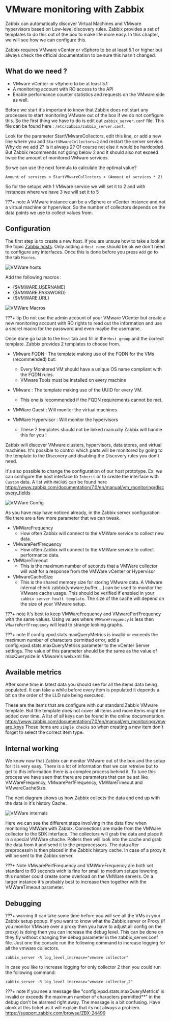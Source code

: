# VMware monitoring with Zabbix

Zabbix can automatically discover Virtual Machines and VMware hypervisors based on Low-level discovery rules. Zabbix provides a set of templates to do this out of the box to make life more easy.
In this chapter, we will see how we can configure this.

Zabbix requires VMware vCenter or vSphere to be at least 5.1 or higher but always check the official documentation to be sure this hasn't changed.

## What do we need ?

- VMware vCenter or vSphere to be at least 5.1
- A monitoring account with RO access to the API
- Enable performance counter statistics and requests on the VMware side as well.


Before we start it's important to know that Zabbix does not start any processes to start monitoring VMware out of the box if we do not configure this.
So the first thing we have to do is edit out ```zabbix_server.conf``` file. This file can be found here : ```/etc/zabbix/zabbix_server.conf```.

Look for the parameter StartVMwareCollectors, edit this line, or add a new line where you add ```StartVMwareCollectors=2``` and restart the server service.
Why do we add 2? Is it always 2? Of course not else it would be hardcoded. But Zabbix recommends not going below 2 and it should also not exceed twice the amount of monitored VMware services.


So we can use the next formula to calculate the optimal value?

```Amount of services < StartVMwareCollectors < (Amount of services * 2)```

So for the setups with 1 VMware service we will set it to 2 and with instances where we have 3 we will set it to 5 

???+ note
    A VMware instance can be a vSphere or vCenter instance and not a virtual machine or hypervisor. So the number of collectors depends on the data points we use to collect values from.

## Configuration

The first step is to create a new host. If you are unsure how to take a look at the topic [Zabbix hosts](../../configuration/zabbix-hosts/).
Only adding a ```Host name``` should be ok we don't need to configure any interfaces. Once this is done before you press ```Add``` go to the tab ```Macros```.

![VMWare hosts](image/vmware-host.png)

Add the following macros :

 - {$VMWARE.USERNAME}
 - {$VMWARE.PASSWORD}
 - {$VMWARE.URL}

![VMWare Macros](image/vmware-macros.png)

???+ tip
    Do not use the admin account of your VMware VCenter but create a new monitoring account with RO rights to read out the information and use a secret macro for the password and even maybe the username.

Once done go back to the ```Host``` tab and fill in the ```Host group``` and the correct template.
Zabbix provides 2 templates to choose from. 

- VMware FQDN : The template making use of the FQDN for the VMs (recommended) but:
  - Every Monitored VM should have a unique OS name compliant with the FQDN rules.
  - VMware Tools must be installed on every machine

- VMware : The template making use of the UUID for every VM.
  - This one is recommended if the FQDN requirements cannot be met.

- VMWare Guest : Will monitor the virtual machines
- VMWare Hypervisor : Will monitor the hypervisors
  - These 2 templates should not be linked manually Zabbix will handle this for you !


Zabbix will discover VMware clusters, hypervisors, data stores, and virtual machines. It's possible to control which parts will be monitored by going to the template to the Discovery and disabling the Discovery rules you don't need.

It's also possible to change the configuration of our host prototype. Ex: we can configure the host interface to ```Inherit``` or to create the interface with ```Custom``` data.
A list with ```MACROS``` can be found here https://www.zabbix.com/documentation/7.0/en/manual/vm_monitoring/discovery_fields

![VMWare Config](image/vmware-override.png)

As you have may have noticed already, in the Zabbix server configuration file there are a few more parameter that we can tweak.

- VMWareFrequency
  - How often Zabbix will connect to the VMWare service to collect new data.
- VMwarePerfFrequency
  - How often Zabbix will connect to the VMWare service to collect performance data.
- VMWareTimeout
  - This is the maximum number of seconds that a VMWare collector will wait for a response from the VMWare vCenter or Hypervisor
- VMwareCacheSize
  - This is the shared memory size for storing VMware data. A VMware internal check zabbix[vmware,buffer,...] can be used to monitor the VMware cache usage. This should be verified if enabled in your ```zabbix server healt template```. The size of the cache will depend on the size of your VMware setup.


???+ note
    It's best to keep VMWareFrequency and VMwarePerfFrequency with the same values. Using values where ```VMWareFrequency``` is less then ```VMwarePerfFrequency``` will lead to strange looking graphs.

???+ note
    If config.vpxd.stats.maxQueryMetrics is invalid or exceeds the maximum number of characters permitted error, add a config.vpxd.stats.maxQueryMetrics parameter to the vCenter Server settings. The value of this parameter should be the same as the value of maxQuerysize in VMware's web.xml file.

## Available metrics

After some time in latest data you should see for all the items data being populated. It can take a while before every item is populated it depends a bit on the order of the LLD rule being executed.

These are the items that are configure with our standard Zabbix VMware template. But the template does not cover all items and more items might be added over time. A list of all keys can be found in the online documentation. https://www.zabbix.com/documentation/7.0/en/manual/vm_monitoring/vmware_keys
Those items are ```simple checks``` so when creating a new item don't forget to select the correct item type.

## Internal working

We know now that Zabbix can monitor VMware out of the box and the setup for it is very easy. There is a lot of information that we can retreive but to get to this information there is a complex process behind it. To tune this process we have seen that there are parameters that can be set like VMWareFrequency, VMwarePerfFrequency, VMWareTimeout and VMwareCacheSize.

The next diagram shows us how Zabbix collects the data and end up with the data in it's history Cache.

![VMWare internals](image/internal.png)

Here we can see the different steps involving in the data flow when monitoring VMWare with Zabbix. Connections are made from the VMWare collector to the SDK interface.
The collectors will grab the data and place it in a special VMWare chache. Pollers then will look into the cache and grab the data from it and send it to the preprocessors. The data after preprocessin is then placed in the Zabbix history cache. In case of a proxy it will be sent to the Zabbix server.

???+ Note
VMwarePerfFrequency and VMWareFrequency are both set standard to 60 seconds wich is fine for small to medium setups lowering this number could create some overload on the VMWare servers. On a larger instance it's probably best to increase then together with the VMWareTimeout parameter.



## Debugging

???+ warning
    It can take some time before you will see all the VMs in your Zabbix setup popup. If you want to know what the Zabbix server or Proxy (if you monitor VMware over a proxy then you have to adjust all config on the proxy) is doing then you can increase the debug level. This can be done on they fly without changing the debug parameter in the zabbix_server.conf file. Just one the console run the following command to increase logging for all the vmware collectors.

```
zabbix_server -R log_level_increase="vmware collector"
```

In case you like to increase logging for only collector 2 then you could run the following command:

```
zabbix_server -R log_level_increase="vmware collector,2"
```

???+ note
    If you see a message like "config.vpxd.stats.maxQueryMetrics' is invalid or exceeds the maximum number of characters permitted**" in the debug don't be alarmed right away. The message is a bit confusing.
    Have alook at this ticket as it will explain that its not always a problem. https://support.zabbix.com/browse/ZBX-24499

